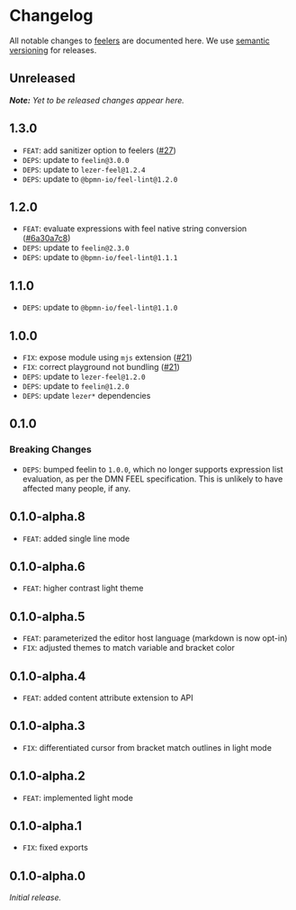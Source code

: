 # Changelog

All notable changes to [feelers](https://github.com/bpmn-io/feelers) are documented here. We use [semantic versioning](http://semver.org/) for releases.

## Unreleased

___Note:__ Yet to be released changes appear here._

## 1.3.0

* `FEAT`: add sanitizer option to feelers ([#27](https://github.com/bpmn-io/feelers/pull/27))
* `DEPS`: update to `feelin@3.0.0`
* `DEPS`: update to `lezer-feel@1.2.4`
* `DEPS`: update to `@bpmn-io/feel-lint@1.2.0`

## 1.2.0

* `FEAT`: evaluate expressions with feel native string conversion ([#6a30a7c8](https://github.com/bpmn-io/feelers/commit/6a30a7c85a21d5215dead7e1d2639d0aea3f79dc))
* `DEPS`: update to `feelin@2.3.0`
* `DEPS`: update to `@bpmn-io/feel-lint@1.1.1`

## 1.1.0

* `DEPS`: update to `@bpmn-io/feel-lint@1.1.0`

## 1.0.0

* `FIX`: expose module using `mjs` extension ([#21](https://github.com/bpmn-io/feelers/pull/21))
* `FIX`: correct playground not bundling ([#21](https://github.com/bpmn-io/feelers/pull/21))
* `DEPS`: update to `lezer-feel@1.2.0`
* `DEPS`: update to `feelin@1.2.0`
* `DEPS`: update `lezer*` dependencies

## 0.1.0

### Breaking Changes

* `DEPS`: bumped feelin to `1.0.0`, which no longer supports expression list evaluation, as per the DMN FEEL specification. This is unlikely to have affected many people, if any.

## 0.1.0-alpha.8

* `FEAT`: added single line mode

## 0.1.0-alpha.6

* `FEAT`: higher contrast light theme

## 0.1.0-alpha.5

* `FEAT`: parameterized the editor host language (markdown is now opt-in)
* `FIX`: adjusted themes to match variable and bracket color

## 0.1.0-alpha.4

* `FEAT`: added content attribute extension to API

## 0.1.0-alpha.3

* `FIX`: differentiated cursor from bracket match outlines in light mode

## 0.1.0-alpha.2

* `FEAT`: implemented light mode

## 0.1.0-alpha.1

* `FIX`: fixed exports

## 0.1.0-alpha.0

_Initial release._
